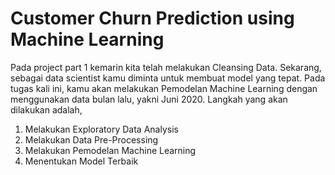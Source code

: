 # Customer Churn Prediction using Machine Learning

Pada project part 1 kemarin kita telah melakukan Cleansing Data. Sekarang, sebagai data scientist kamu diminta untuk membuat model yang tepat.
Pada tugas kali ini, kamu akan melakukan Pemodelan Machine Learning dengan menggunakan data bulan lalu, yakni Juni 2020.
Langkah yang akan dilakukan adalah,
1.	Melakukan Exploratory Data Analysis
2.	Melakukan Data Pre-Processing
3.	Melakukan Pemodelan Machine Learning
4.	Menentukan Model Terbaik

